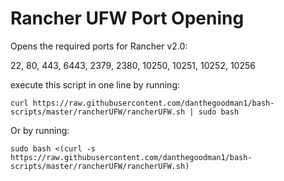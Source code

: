 # Rancher UFW Port Opening
Opens the required ports for Rancher v2.0:

22, 80, 443, 6443, 2379, 2380, 10250, 10251, 10252, 10256

execute this script in one line by running:

`curl https://raw.githubusercontent.com/danthegoodman1/bash-scripts/master/rancherUFW/rancherUFW.sh | sudo bash`



Or by running:

`sudo bash <(curl -s https://raw.githubusercontent.com/danthegoodman1/bash-scripts/master/rancherUFW/rancherUFW.sh)`
